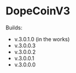 DopeCoinV3
============

Builds:

- v.3.0.1.0 (in the works)
- v.3.0.0.3
- v.3.0.0.2
- v.3.0.0.1
- v.3.0.0.0